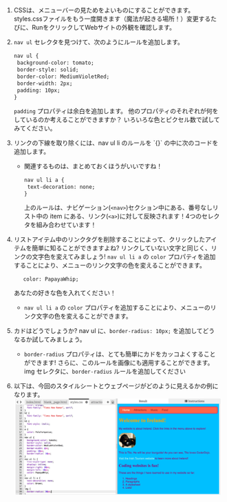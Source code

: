 1. CSSは、メニューバーの見ためをよいものにすることができます。 styles.cssファイルをもう一度開きます（魔法が起きる場所！）変更するたびに、RunをクリックしてWebサイトの外観を確認します。
2. `nav ul` セレクタを見つけて、次のようにルールを追加します。

   ```
   nav ul {
    background-color: tomato;
    border-style: solid;
    border-color: MediumVioletRed;
    border-width: 2px;
    padding: 10px;
   }
   ```

   `padding` プロパティは余白を追加します。 他のプロパティのそれぞれが何をしているのか考えることができますか？ いろいろな色とピクセル数で試してみてください。

3. リンクの下線を取り除くには、nav ul li のルールを \`{}\` の中に次のコードを追加します。

   * 関連するものは、まとめておくほうがいいですね！

     ```
     nav ul li a {
      text-decoration: none;
     }
     ```

     上のルールは、ナビゲーション\(`<nav>`\)セクション中にある、番号なしリスト中の item にある、リンク\(`<a>`\)に対して反映されます！4つのセレクタを組み合わせています！

4. リストアイテム中のリンクタグを削除することによって、クリックしたアイテムを簡単に知ることができますよね?  リンクしていない文字と同じく、リンクの文字色を変えてみましょう!  `nav ul li a` の `color` プロパティを追加することにより、メニューのリンク文字の色を変えることができます。

   ```
      color: PapayaWhip;
   ```

   あなたの好きな色を入れてください！

   * `nav ul li a` の `color` プロパティを追加することにより、メニューのリンク文字の色を変えることができます。

5. カドはどうでしょうか? nav ul に、`border-radius: 10px;` を追加してどうなるか試してみましょう。

   * `border-radius` プロパティは、とても簡単にカドをカッコよくすることができます! さらに、このルールを画像にも適用することができます。img セレクタに、`border-radius` ルールを追加してください 

6. 以下は、今回のスタイルシートとウェブページがどのように見えるかの例になります。 ![](assets/MenuBarFullStyles.png)




